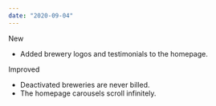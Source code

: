 ```yaml
---
date: "2020-09-04"
---
```


New
- Added brewery logos and testimonials to the homepage.

Improved
- Deactivated breweries are never billed.
- The homepage carousels scroll infinitely.

